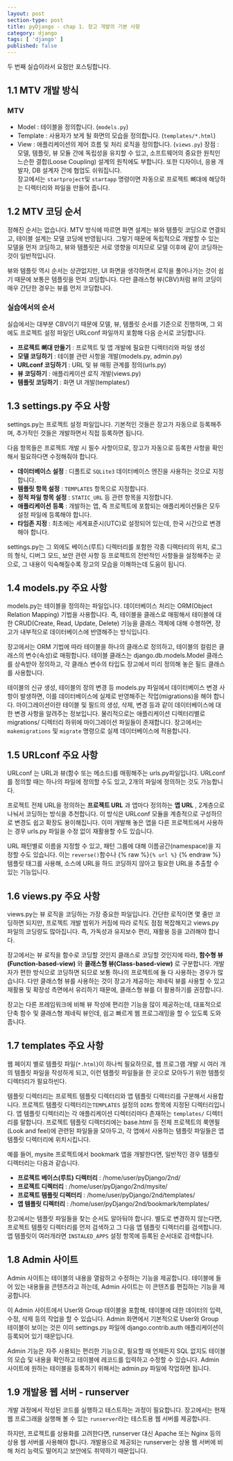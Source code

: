 ```yaml
---
layout: post
section-type: post
title: pyDjango - chap 1. 장고 개발의 기본 사항
category: django
tags: [ 'django' ]
published: false
---
```

두 번째 실습이라서 요점만 포스팅합니다.

## 1.1 MTV 개발 방식
### MTV
- Model : 테이블을 정의합니다. (`models.py`)
- Template : 사용자가 보게 될 화면의 모습을 정의합니다. (`templates/*.html`)
- View : 애플리케이션의 제어 흐름 및 처리 로직을 정의합니다. (`views.py`)
장점 : 모델, 템플릿, 뷰 모듈 간에 독립성을 유지할 수 있고, 소프트웨어의 중요한 원칙인 느슨한 결합(Loose Coupling) 설계의 원칙에도 부합니다. 또한 디자이너, 응용 개발자, DB 설계자 간에 협업도 쉬워집니다.  
장고에서는 `startproject`및 `startapp` 명령이면 자동으로 프로젝트 뼈대에 해당하는 디렉터리와 파일을 만들어 줍니다.

## 1.2 MTV 코딩 순서
정해진 순서는 없습니다. MTV 방식에 따르면 화면 설계는 뷰와 템플릿 코딩으로 연결되고, 테이블 설계는 모델 코딩에 반영됩니다. 그렇기 때문에 독립적으로 개발할 수 있는 모델을 먼저 코딩하고, 뷰와 템플릿은 서로 영향을 미치므로 모델 이후에 같이 코딩하는 것이 일반적입니다.  

뷰와 템플릿 역시 순서는 상관없지만, UI 화면을 생각하면서 로직을 풀어나가는 것이 쉽기 때문에  보통은 템플릿을 먼저 코딩합니다. 다만 클래스형 뷰(CBV)처럼 뷰의 코딩이 매우 간단한 경우는 뷰를 먼저 코딩합니다.

### 실습에서의 순서
실습에서는 대부분 CBV이기 때문에 모델, 뷰, 템플릿 순서를 기준으로 진행하며, 그 외에도 프로젝트 설정 파일인 URLconf 파일까지 포함해 다음 순서로 코딩합니다.

- **프로젝트 뼈대 만들기** : 프로젝트 및 앱 개발에 필요한 디렉터리와 파일 생성
- **모델 코딩하기** : 테이블 관련 사항을 개발(models.py, admin.py)
- **URLconf 코딩하기** : URL 및 뷰 매핑 관계를 정의(urls.py)
- **뷰 코딩하기** : 애플리케이션 로직 개발(views.py)
- **템플릿 코딩하기** : 화면 UI 개발(templates/)

## 1.3 settings.py 주요 사항
settings.py는 프로젝트 설정 파일입니다. 기본적인 것들은 장고가 자동으로 등록해주며, 추가적인 것들은 개발하면서 직접 등록하면 됩니다.  

다음 항목들은 프로젝트 개발 시 필수 사항이므로, 장고가 자동으로 등록한 사항을 확인해서 필요하다면 수정해줘야 합니다.
- **데이터베이스 설정** : 디폴트로 `SQLite3` 데이터베이스 엔진을 사용하는 것으로 지정합니다.
- **템플릿 항목 설정** : `TEMPLATES` 항목으로 지정합니다.
- **정적 파일 항목 설정** : `STATIC_URL` 등 관련 항목을 지정합니다.
- **애플리케이션 등록** : 개발하는 앱, 즉 프로젝트에 포함되는 애플리케이션들은 모두 설정 파일에 등록해야 합니다.
- **타임존 지정** : 최초에는 세계표준시(UTC)로 설정되어 있는데, 한국 시간으로 변경해야 합니다.

settings.py는 그 외에도 베이스(루트) 디렉터리를 포함한 각종 디렉터리의 위치, 로그의 형식, 디버그 모드, 보안 관련 사항 등 프로젝트의 전반적인 사항들을 설정해주는 곳으로, 그 내용이 익숙해질수록 장고의 모습을 이해하는데 도움이 됩니다.

## 1.4 models.py 주요 사항
models.py는 테이블을 정의하는 파일입니다. 데이터베이스 처리는 ORM(Object Relation Mapping) 기법을 사용합니다. 즉, 테이블을 클래스로 매핑해서 테이블에 대한  CRUD(Create, Read, Update, Delete) 기능을 클래스 객체에 대해 수행하면, 장고가 내부적으로 데이터베이스에 반영해주는 방식입니다.  

장고에서는 ORM 기법에 따라 테이블을 하나의 클래스로 정의하고, 테이블의 컬럼은 클래스의 변수(속성)로 매핑합니다. 테이블 클래스는 django.db.models.Model 클래스를 상속받아 정의하고, 각 클래스 변수의 타입도 장고에서 미리 정의해 놓은 필드 클래스를 사용합니다.  

테이블의 신규 생성, 테이블의 정의 변경 등 models.py 파일에서 데이터베이스 변경 사항이 발생하면, 이를 데이터베이스에 실제로 반영해주는 작업(migrations)을 해야 합니다. 마이그레이션이란 테이블 및 필드의 생성, 삭제, 변경 등과 같이 데이터베이스에 대한 변경 사항을 알려주는 정보입니다. 물리적으로는 애플리케이션 디렉터리별로 migrations/ 디렉터리 하위에 마이그레이션 파일들이 존재합니다. 장고에서는 `makemigrations` 및 `migrate` 명령으로 실제 데이터베이스에 적용합니다.

## 1.5 URLconf 주요 사항
URLconf 는 URL과 뷰(함수 또는 메소드)를 매핑해주는 urls.py파일입니다. URLconf를 정의할 때는 하나의 파일에 정의할 수도 있고, 2개의 파일에 정의하는 것도 가능합니다.  

프로젝트 전체 URL을 정의하는 **프로젝트 URL** 과 앱마다 정의하는 **앱 URL** , 2계층으로 나눠서 코딩하는 방식을 추천합니다. 이 방식은 URLconf 모듈을 계층적으로 구성하므로 변경도 쉽고 확장도 용이해집니다. 이미 개발해 놓은 앱을 다른 프로젝트에서 사용하는 경우 urls.py 파일을 수정 없이 재활용할 수도 있습니다.  

URL 패턴별로 이름을 지정할 수 있고, 패턴 그룹에 대해 이름공간(namespace)을 지정할 수도 있습니다. 이는 `reverse()`함수나 {% raw %}`{% url %}`
{% endraw %} 템플릿 태그를 사용해, 소스에 URL을 하드 코딩하지 않아고 필요한 URL을 추출할 수 있는 기능입니다.

## 1.6 views.py 주요 사항

views.py는 뷰 로직을 코딩하는 가장 중요한 파일입니다. 간단한 로직이면 몇 줄만 코딩하면 되지만, 프로젝트 개발 범위가 커짐에 따라 로직도 점점 복잡해지고 views.py 파일의 코딩량도 많아집니다. 즉, 가독성과 유지보수 편리, 재활용 등을 고려해야 합니다.  

장고에서는 뷰 로직을 함수로 코딩할 것인지 클래스로 코딩할 것인지에 따라, **함수형 뷰(Function-based-view)** 와 **클래스형 뷰(Class-based-view)** 로 구분합니다. 개발자가 편한 방식으로 코딩하면 되므로 보통 하나의 프로젝트에 둘 다 사용하는 경우가 많습니다. 다만 클래스형 뷰를 사용하는 것이 장고가 제공하는 제네릭 뷰를 사용할 수 있고 재활용 및 확장성 측면에서 유리하기 때문에, 클래스형 뷰를 더 활용하기를 권장합니다.  

장고는 다른 프레임워크에 비해 뷰 작성에 편리한 기능을 많이 제공하는데, 대표적으로 단축 함수 및 클래스형 제네릭 뷰인데, 쉽고 빠르게 웹 프로그래밍을 할 수 있도록 도와줍니다.

## 1.7 templates 주요 사항

웹 페이지 별로 템플릿 파일(`*.html`)이 하나씩 필요하므로, 웹 프로그램 개발 시 여러 개의 템플릿 파일을 작성하게 되고, 이런 템플릿 파일들을 한 곳으로 모아두기 위한 템플릿 디렉터리가 필요하빈다.  

템플릿 디렉터리는 프로젝트 템플릿 디렉터리와 앱 템플릿 디렉터리를 구분해서 사용합니다. 프로젝트 템플릿 디렉터리는`TEMPLATES` 설정의 `DIRS` 항목에 지정된 디렉터리입니다. 앱 템플릿 디렉터리는 각 애플리케이션 디렉터리마다 존재하는 `templates/` 디렉터리를 말합니다. 프로젝트 템플릿 디렉터리에는 base.html 등 전체 프로젝트의 룩앤필(Look and feel)에 관련된 파일들을 모아두고, 각 앱에서 사용하는 템플릿 파일들은 앱 템플릿 디렉터리에 위치시킵니다.  

예를 들어, mysite 프로젝트에서 bookmark 앱을 개발한다면, 일반적인 경우 템플릿 디렉터리는 다음과 같습니다.

- **프로젝트 베이스(루트) 디렉터리** : /home/user/pyDjango/2nd/
- **프로젝트 디렉터리** : /home/user/pyDjango/2nd/mysite/
- **프로젝트 템플릿 디렉터리** : /home/user/pyDjango/2nd/templates/
- **앱 템플릿 디렉터리** : /home/user/pyDjango/2nd/bookmark/templates/

장고에서는 템플릿 파일들을 찾는 순서도 알아둬야 합니다. 별도로 변경하지 않는다면, 프로젝트 템플릿 디렉터리를 먼저 검색하고 그 다음 앱 템플릿 디렉터리를 검색합니다. 앱 템플릿이 여러개라면 `INSTALED_APPS` 설정 항목에 등록된 순서대로 검색합니다.

## 1.8 Admin 사이트

Admin 사이트는 테이블의 내용을 열람하고 수정하는 기능을 제공합니다. 테이블에 들어 있는 내용들을 콘텐츠라고 하는데, Admin 사이트는 이 콘텐츠를 편집하는 기능을 제공합니다.  

이 Admin 사이트에서 User와 Group 테이블을 포함해, 테이블에 대한 데이터의 입력, 수정, 삭제 등의 작업을 할 수 있습니다. Admin 화면에서 기본적으로 User와 Group 테이블이 보이는 것은 이미 settings.py 파일에 django.contrib.auth 애플리케이션이 등록되어 있기 때문입니다.  

Admin 기능은 자주 사용되는 편리한 기능으로, 필요할 때 언제든지 SQL 없지도 테이블의 모습 및 내용을 확인하고 테이블에 레코드를 입력하고 수정할 수 있습니다. Admin 사이트에 원하는 테이블을 등록하기 위해서는 admin.py 파일에 작업하면 됩니다.

## 1.9 개발용 웹 서버 - runserver

개발 과정에서 작성된 코드를 실행하고 테스트하는 과정이 필요합니다. 장고에서는 현재 웹 프로그래을 실행해 볼 수 있는 `runserver`라는 테스트용 웹 서버를 제공합니다.  

하지만, 프로젝트를 상용화를 고려한다면, runserver 대신 Apache 또는 Nginx 등의 상용 웹 서버를 사용해야 합니다. 개발용으로 제공되는 runserver는 상용 웹 서버에 비해 처리 능력도 떨어지고 보안에도 취약하기 때문입니다.
